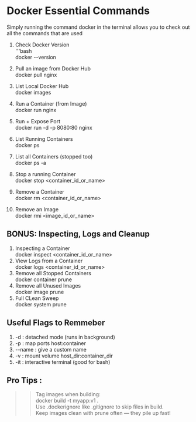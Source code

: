# Docker Essential Commands
Simply running the command docker in the terminal allows you to check out all the commands that are used

1. Check Docker Version <br>
'''bash <br>
docker --version

2. Pull an image from Docker Hub <br>
docker pull nginx

3. List Local Docker Hub <br>
docker images

4. Run a Container (from Image) <br>
docker run nginx

5. Run + Expose Port <br>
docker run -d -p 8080:80 nginx

6. List Running Containers <br>
docker ps

7. List all Containers (stopped too) <br>
docker ps -a 

8. Stop a running Container <br>
docker stop <container_id_or_name>

9. Remove a Container <br>
docker rm <container_id_or_name>

10. Remove an Image <br>
docker rmi <image_id_or_name>

## BONUS: Inspecting, Logs and Cleanup
1. Inspecting a Container <br>
docker inspect <container_id_or_name> <br>
2. View Logs from a Container <br>
docker  logs <container_id_or_name> <br>
3. Remove all Stopped Containers <br>
docker container prune <br>
4. Remove all Unused Images <br>
docker image prune <br>
5. Full CLean Sweep <br>
docker system prune <br>


## Useful Flags to Remmeber
1. -d : detached mode (runs in background) <br>
2. -p : map ports host:container <br>
3. --name : give a custom name <br>
4. -v : mount volume host_dir:container_dir <br>
5. -it : interactive terminal (good for bash) 


## Pro Tips :
>> Tag images when building: <br>
docker build -t myapp:v1 . <br>
>> Use .dockerignore like .gitignore to skip files in build. <br>
>>Keep images clean with prune often — they pile up fast!
